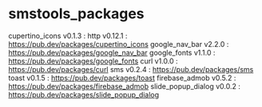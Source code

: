 # smstools_packages

  cupertino_icons v0.1.3 : 
  http v0.12.1 : https://pub.dev/packages/cupertino_icons
  google_nav_bar v2.2.0 : https://pub.dev/packages/google_nav_bar
  google_fonts v1.1.0 : https://pub.dev/packages/google_fonts
  curl v1.0.0 : https://pub.dev/packages/curl
  sms v0.2.4 : https://pub.dev/packages/sms
  toast v0.1.5 : https://pub.dev/packages/toast
  firebase_admob v0.5.2 : https://pub.dev/packages/firebase_admob
  slide_popup_dialog v0.0.2 : https://pub.dev/packages/slide_popup_dialog

